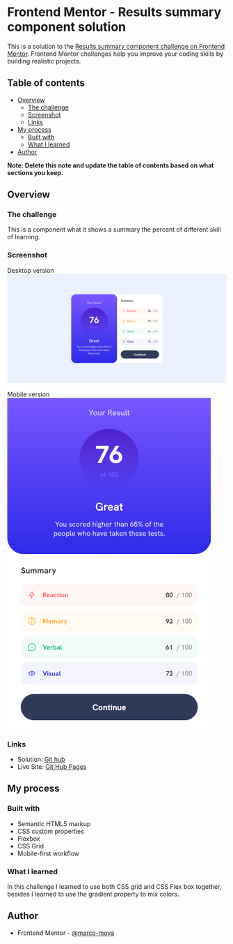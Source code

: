 # Frontend Mentor - Results summary component solution

This is a solution to the [Results summary component challenge on Frontend Mentor](https://www.frontendmentor.io/challenges/results-summary-component-CE_K6s0maV). Frontend Mentor challenges help you improve your coding skills by building realistic projects.

## Table of contents

- [Overview](#overview)
  - [The challenge](#the-challenge)
  - [Screenshot](#screenshot)
  - [Links](#links)
- [My process](#my-process)
  - [Built with](#built-with)
  - [What I learned](#what-i-learned)
- [Author](#author)

**Note: Delete this note and update the table of contents based on what sections you keep.**

## Overview

### The challenge

This is a component what it shows a summary the percent of different skill of learning.

### Screenshot

Desktop version
![image of desktop version result](./assets/images/screenshot-desktop.png)

Mobile version
![image of mobile version result](./assets/images/screenshot-mobile.png)

### Links

- Solution: [Git hub](https://github.com/marco-moya/Results-summary-component)
- Live Site: [Git Hub Pages](https://marco-moya.github.io/Results-summary-component)

## My process

### Built with

- Semantic HTML5 markup
- CSS custom properties
- Flexbox
- CSS Grid
- Mobile-first workflow

### What I learned

In this challenge I learned to use both CSS grid and CSS Flex box together, besides I learned to use the gradient property to mix colors.

## Author

- Frontend Mentor - [@marco-moya](https://www.frontendmentor.io/profile/marco-moya)
